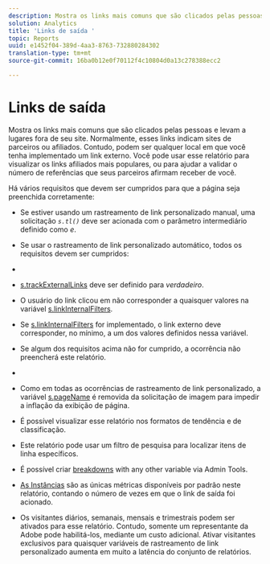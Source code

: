 ```yaml
---
description: Mostra os links mais comuns que são clicados pelas pessoas e levam a lugares fora de seu site. Normalmente, esses links indicam sites de parceiros ou afiliados. Contudo, podem ser qualquer local em que você tenha implementado um link externo. Você pode usar esse relatório para visualizar os links afiliados mais populares, ou para ajudar a validar o número de referências que seus parceiros afirmam receber de você.
solution: Analytics
title: 'Links de saída '
topic: Reports
uuid: e1452f04-389d-4aa3-8763-732880284302
translation-type: tm+mt
source-git-commit: 16ba0b12e0f70112f4c10804d0a13c278388ecc2

---
```



# Links de saída 

Mostra os links mais comuns que são clicados pelas pessoas e levam a lugares fora de seu site. Normalmente, esses links indicam sites de parceiros ou afiliados. Contudo, podem ser qualquer local em que você tenha implementado um link externo. Você pode usar esse relatório para visualizar os links afiliados mais populares, ou para ajudar a validar o número de referências que seus parceiros afirmam receber de você.

Há vários requisitos que devem ser cumpridos para que a página seja preenchida corretamente:

* Se estiver usando um rastreamento de link personalizado manual, uma solicitação *`s.tl()`* deve ser acionada com o parâmetro intermediário definido como *e*.

* Se usar o rastreamento de link personalizado automático, todos os requisitos devem ser cumpridos:
* 

   * [s.trackExternalLinks](https://marketing.adobe.com/resources/help/en_US/sc/implement/c_trackexlinks.html) deve ser definido para *verdadeiro*.

   * O usuário do link clicou em não corresponder a quaisquer valores na variável [s.linkInternalFilters](https://marketing.adobe.com/resources/help/en_US/sc/implement/c_linkinfilters.html).
   * Se [s.linkInternalFilters](https://marketing.adobe.com/resources/help/en_US/sc/implement/c_linkinfilters.html) for implementado, o link externo deve corresponder, no mínimo, a um dos valores definidos nessa variável.

* Se algum dos requisitos acima não for cumprido, a ocorrência não preencherá este relatório.

* 
* Como em todas as ocorrências de rastreamento de link personalizado, a variável [s.pageName](https://marketing.adobe.com/resources/help/en_US/sc/implement/c_pagename.html) é removida da solicitação de imagem para impedir a inflação da exibição de página.
* É possível visualizar esse relatório nos formatos de tendência e de classificação.
* Este relatório pode usar um filtro de pesquisa para localizar itens de linha específicos.
* É possível criar [breakdowns](/help/analyze/reports-analytics/reports-customize/breakdowns.md) with any other variable via Admin Tools.
* [As Instâncias](/help/components/c-variables/c-metrics/metrics-instance.md) são as únicas métricas disponíveis por padrão neste relatório, contando o número de vezes em que o link de saída foi acionado.
* Os visitantes diários, semanais, mensais e trimestrais podem ser ativados para esse relatório. Contudo, somente um representante da Adobe pode habilitá-los, mediante um custo adicional. Ativar visitantes exclusivos para quaisquer variáveis de rastreamento de link personalizado aumenta em muito a latência do conjunto de relatórios.

